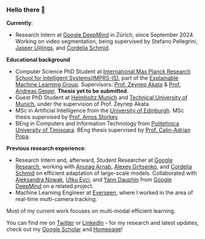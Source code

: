 ### Hello there 👋


**Currently**:

* Research Intern at [Google DeepMind](https://deepmind.google/) in Zürich, since September 2024. Working on video segmentation, being supervised by Stefano Pellegrini, [Jasper Uijlings](https://scholar.google.it/citations?user=jInmtEkAAAAJ&hl=en), and [Cordelia Schmid](https://scholar.google.com/citations?user=IvqCXP4AAAAJ&hl=en).


**Educational background**

* Computer Science PhD Student at [International Max Planck Research School for Intelligent Systems(IMPRS-IS)](https://imprs.is.mpg.de/), part of the [Explainable Machine Learning Group](https://www.eml-unitue.de/). Supervisors: [Prof. Zeynep Akata](https://scholar.google.com/citations?user=jQl9RtkAAAAJ&hl=en) & [Prof. Andreas Geiger](https://scholar.google.ca/citations?user=SrVnrPcAAAAJ&hl=en). **Thesis yet to be submitted**.
* Guest PhD Student at [Helmholtz Munich](https://www.helmholtz-munich.de/en) and [Technical University of Munich](https://www.tum.de/en/), under the supervision of Prof. Zeynep Akata.
* MSc in Artificial Intelligence from the [University of Edinburgh](https://www.ed.ac.uk/). MSc thesis supervised by [Prof. Amos Storkey](https://scholar.google.com/citations?user=3Rlc8EAAAAAJ&hl=en).
* BEng in Computers and Information Technology from [Politehnica University of Timisoara](https://www.upt.ro/Universitatea-Politehnica-Timisoara_en.html). BEng thesis supervised by [Prof. Calin-Adrian Popa](https://scholar.google.ro/citations?user=U6prQIkAAAAJ&hl=en).



**Previous research experience**:

* Research Intern and, afterward, Student Researcher at [Google Research](https://research.google/teams/perception/), working with [Anurag Arnab](https://scholar.google.com/citations?user=l2FS2_IAAAAJ&hl=en), [Alexey Gritsenko](https://scholar.google.nl/citations?user=zTy9cUwAAAAJ&hl=en), and [Cordelia Schmid](https://scholar.google.com/citations?user=IvqCXP4AAAAJ&hl=en) on efficient adaptation of large-scale models. Collaborated with [Aleksandra Nowak](https://scholar.google.com/citations?user=2A-eZhQAAAAJ&hl=pl), [Utku Evci](https://scholar.google.com/citations?user=8yGMMwcAAAAJ&hl=en), and [Yann Dauphin](https://scholar.google.com/citations?user=XSforroAAAAJ&hl=en) from [Google DeepMind](https://deepmind.google/) on a related project.
* Machine Learning Engineer at [Everseen](https://everseen.com/), where I worked in the area of real-time multi-camera tracking.

Most of my current work focuses on multi-modal efficient learning.

You can find me on [Twitter](https://twitter.com/MerceaOtniel) or [LinkedIn](https://www.linkedin.com/in/otniel-bogdan-mercea-76b742125/) - for my research and latest updates, check out my [Google Scholar](https://scholar.google.com/citations?user=eSPY7nMAAAAJ&hl=en) and [Homepage](https://merceaotniel.github.io/)!

